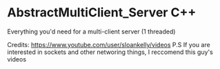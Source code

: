 # AbstractMultiClient_Server C++
Everything you'd need for a multi-client server (1 threaded)

Credits: https://www.youtube.com/user/sloankelly/videos
P.S If you are interested in sockets and other networing things, I reccomend this guy's videos
